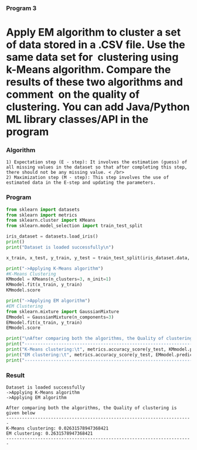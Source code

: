### Program 3
# Apply EM algorithm to cluster a set of data stored in a .CSV file. Use the same data set for  clustering using k-Means algorithm. Compare the results of these two algorithms and comment  on the quality of clustering. You can add Java/Python ML library classes/API in the program

### Algorithm
```
1) Expectation step (E - step): It involves the estimation (guess) of all missing values in the dataset so that after completing this step, there should not be any missing value. < /br>
2) Maximization step (M - step): This step involves the use of estimated data in the E-step and updating the parameters.
```

### Program
```python
from sklearn import datasets
from sklearn import metrics
from sklearn.cluster import KMeans
from sklearn.model_selection import train_test_split

iris_dataset = datasets.load_iris()
print()
print("Dataset is loaded successfully\n")

x_train, x_test, y_train, y_test = train_test_split(iris_dataset.data, iris_dataset.target)

print("->Applying K-Means algorithm")
#K-Means Clustering
KMmodel = KMeans(n_clusters=3, n_init=1)
KMmodel.fit(x_train, y_train)
KMmodel.score

print("->Applying EM algorithm")
#EM Clustering
from sklearn.mixture import GaussianMixture
EMmodel = GaussianMixture(n_components=3)
EMmodel.fit(x_train, y_train)
EMmodel.score

print("\nAfter comparing both the algorithms, the Quality of clustering is given below")
print("---------------------------------------------------------------------------------")
print("K-Means clustering:\t", metrics.accuracy_score(y_test, KMmodel.predict(x_test)))
print("EM clustering:\t", metrics.accuracy_score(y_test, EMmodel.predict(x_test)))
print("---------------------------------------------------------------------------------")
```

### Result
```
Dataset is loaded successfully
->Applying K-Means algorithm 
->Applying EM algorithm

After comparing both the algorithms, the Quality of clustering is given below 
-----------------------------------------------------------------------
K-Means clustering: 0.02631578947368421
EM clustering: 0.2631578947368421 
-----------------------------------------------------------------------
```
